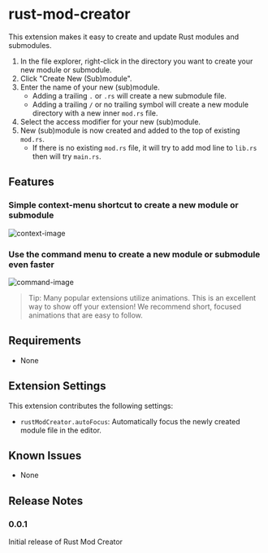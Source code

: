 # rust-mod-creator

This extension makes it easy to create and update Rust modules and submodules.

1. In the file explorer, right-click in the directory you want to create your new module or submodule.
2. Click "Create New (Sub)module".
3. Enter the name of your new (sub)module.
   - Adding a trailing `.` or `.rs` will create a new submodule file.
   - Adding a trailing `/` or no trailing symbol will create a new module directory with a new inner `mod.rs` file.
4. Select the access modifier for your new (sub)module.
5. New (sub)module is now created and added to the top of existing `mod.rs`.
    - If there is no existing `mod.rs` file, it will try to add mod line to `lib.rs` then will try `main.rs`.

## Features

### Simple context-menu shortcut to create a new module or submodule
![context-image](images/context-menu.gif)


### Use the command menu to create a new module or submodule even faster
![command-image](images/command-menu.gif)

> Tip: Many popular extensions utilize animations. This is an excellent way to show off your extension! We recommend short, focused animations that are easy to follow.

## Requirements

- None

## Extension Settings

This extension contributes the following settings:

* `rustModCreator.autoFocus`: Automatically focus the newly created module file in the editor.

## Known Issues

- None

## Release Notes

### 0.0.1

Initial release of Rust Mod Creator
